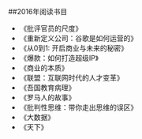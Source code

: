 ##2016年阅读书目

- 《批评官员的尺度》
- 《重新定义公司：谷歌是如何运营的》
- 《从0到1: 开启商业与未来的秘密》
- 《爆款：如何打造超级IP》
- 《商业的本质》
- 《联盟：互联网时代的人才变革》
- 《吾国教育病理》
- 《罗马人的故事》
- 《批判性思维：带你走出思维的误区》
- 《大数据》
- 《天下》